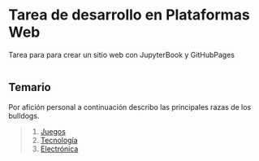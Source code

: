 # Tarea de desarrollo en Plataformas Web

Tarea para para crear un sitio web con JupyterBook y GitHubPages

```{tableofcontents}

```

## Temario

Por afición personal a continuación describo las principales razas de los bulldogs.

> 1. [Juegos](juegos)
> 2. [Tecnología](tecnologia)
> 3. [Electrónica](electronica)
